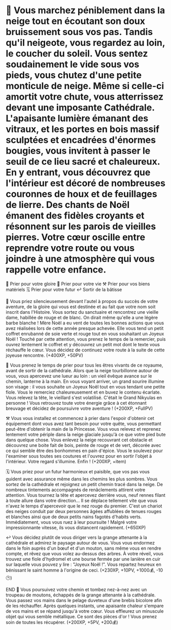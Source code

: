 # 🎁 Vous marchez péniblement dans la neige tout en écoutant son doux bruissement sous vos pas. Tandis qu'il neigeote, vous regardez au loin, le coucher du soleil. Vous sentez soudainement le vide sous vos pieds, vous chutez d'une petite monticule de neige. Même si celle-ci amortit votre chute, vous atterrissez devant une imposante Cathédrale. L'apaisante lumière émanant des vitraux, et les portes en bois massif sculptées et encadrées d'énormes bougies, vous invitent à passer le seuil de ce lieu sacré et chaleureux. En y entrant, vous découvrez que l'intérieur est décoré de nombreuses couronnes de houx et de feuillages de lierre. Des chants de Noël émanent des fidèles croyants et résonnent sur les parois de vieilles pierres. Votre cœur oscille entre reprendre votre route ou vous joindre à une atmosphère qui vous rappelle votre enfance.

   🌟 Prier pour votre gloire
   💝 Prier pour votre vie
   ⚒️ Prier pour vos biens matériels
   🗓️ Prier pour votre futur
   ↩️ Sortir de la bâtisse
   

🌟 Vous priez silencieusement devant l'autel à propos du succès de votre aventure, de la gloire qui vous est destinée et au fait que votre nom soit inscrit dans l'Histoire. Vous sortez du sanctuaire et rencontrez une vieille dame, habillée de rouge et de blanc. On dirait même qu'elle a une légère barbe blanche ! Mère Noël a eu vent de toutes les bonnes actions que vous avez réalisées lors de cette année presque achevée. Elle vous tend un petit coffret enrubanné de soie verte et rouge tout en vous souhaitant un Joyeux Noël ! Touché par cette attention, vous prenez le temps de la remercier, puis ouvrez lentement le coffret et y découvrez un petit mot dont le texte vous réchauffe le cœur. Vous décidez de continuez votre route à la suite de cette joyeuse rencontre.
(+400XP, +50PV)

💝 Vous prenez le temps de prier pour tous les êtres vivants de ce royaume, avant de sortir de la cathédrale. Alors que la neige tourbillonne autour de vous, vous apercevez une lueur au loin : un vieil évêque avance sur le chemin, lanterne à la main. En vous voyant arriver, un grand sourire illumine son visage : il vous souhaite un Joyeux Noël tout en vous tendant une petite fiole. Vous le remerciez chaleureusement et en buvez le contenu écarlate. Vous relevez la tête, le vieillard s'est volatilisé. C'était le Grand Nikyulas en personne ! Vous retrouvez toute votre énergie grâce à cet étonnant breuvage et décidez de poursuivre votre aventure !
(+200XP, +FullPV)

⚒️ Vous vous installez et commencez à prier dans l'espoir d'obtenir cet équipement dont vous avez tant besoin pour votre quête, vous permettant peut-être d'obtenir la main de la Princesse. Vous vous relevez et reprenez lentement votre périple dans la neige glaciale jusqu'à ce que votre pied bute dans quelque chose. Vous enlevez la neige recouvrant cet obstacle et découvrez une boite fait de bois, peinte de rouge et de vert, décorée avec ce qui semble être des bonhommes en pain d'épice. Vous le soulevez pour l'examiner sous toutes ses coutures et l'ouvrez pour en sortir l'objet à l'intérieur. Votre regard s'illumine. Enfin ! 
(+200XP, +item)

🗓️ Vous priez pour un futur harmonieux et paisible, que vos pas vous guident avec assurance même dans les chemins les plus sombres. Vous sortez de la cathédrale et rejoignez un petit chemin tracé dans la neige. De nombreux tintements accompagnés de renâclements attirent votre attention. Vous tournez la tête et apercevez derrière vous, neuf rennes filant à toute allure dans votre direction...  Il se déplace tellement vite que vous n'avez le temps d'apercevoir que le nez rouge du premier. C'est un chariot des neiges conduit par deux personnes âgées affublées de tenues rouges et blanches ainsi que de deux petits nains fagotés d'habits verts. Immédiatement, vous vous ruez à leur poursuite ! Malgré votre impressionnante vitesse, ils vous distancent rapidement.
(+650XP)

↩️ Vous décidez plutôt de vous diriger vers la grange attenante à la cathédrale et admirez le paysage autour de vous. Vous vous endormez dans le foin auprès d'un bœuf et d'un mouton, sans même vous en rendre compte, et rêvez que vous volez au-dessus des arbres. À votre réveil, vous trouvez une fiole d'hydromel et une bourse fermée par une lanière en cuir sur laquelle vous pouvez y lire : "Joyeux Noël !". Vous repartez heureux en bénissant le saint homme à l'origine de ceci. 
(+230XP, +10PV, +1000💰, -10🕑) 

END
🐏 Vous poursuivez votre chemin et tombez nez-à-nez avec un troupeau de moutons, échappés de la grange attenante à la cathédrale. Vous passez vos mains dans le pelage duveteux d'une brebis bicolore afin de les réchauffer. Après quelques instants, une apaisante chaleur s'empare de vos mains et se répand jusqu'à votre cœur. Vous effleurez un minuscule objet qui vous semble métallique. Ce sont des pièces d'or ! Vous prenez soin de toutes les récupérer. 
(+200XP, +5PV, +200💰)


